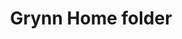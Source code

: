 ---
title: "Grynn Home folder"
hero_title: "<span id=\"total\">Deliver,</span> no matter what!"
hero_subtitle: "<br/><p> Delivering to your customers is more important than ever. <br/></p> 
<p> You take care of them. We will take care of you.</p> sds"
---